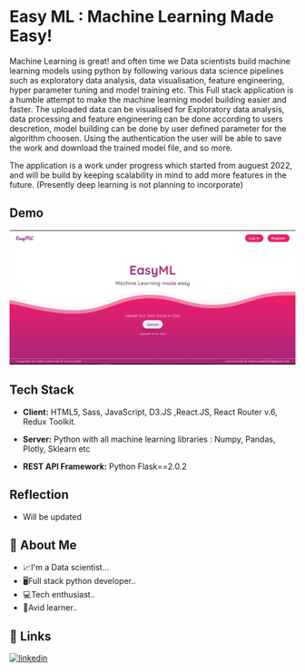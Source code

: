 # Easy ML : Machine Learning Made Easy!

Machine Learning is great! and often time we Data scientists build machine learning models using python by following various data science pipelines such as exploratory data analysis, data visualisation, feature engineering, hyper parameter tuning and model training etc. This Full stack application is a humble attempt to make the machine learning model building easier and faster. The uploaded data can be visualised for Exploratory data analysis, data processing and feature engineering can be done according to users descretion, model building can be done by user defined parameter for the algorithm choosen. Using the authentication the user will be able to save the work and download the trained model file, and so more.

The application is a work under progress which started from auguest 2022, and will be build by keeping scalability in mind to add more features in the future. (Presently deep learning is not planning to incorporate)

## Demo

![App Demo](flask-server/staticfiles/homepage.JPG)

## Tech Stack

- **Client:** HTML5, Sass, JavaScript, D3.JS ,React.JS, React Router v.6, Redux Toolkit.

- **Server:** Python with all machine learning libraries : Numpy, Pandas, Plotly, Sklearn etc

- **REST API Framework:** Python Flask==2.0.2

<!-- ## Deployed Link -->

<!-- This project is deployed in the cloud service of Heroku using docker and Circle CI to establish countinous intergration and continous development. The retraining feature is removed from deployed version of app inorder to stay within the heroku free tier limit service. -->

<!-- - App link : [Concrete_strength_predictor](https://concrete-strength-prediction11.herokuapp.com/) -->

<!-- ## Run App Locally -->

<!-- To run the App locally python version 3.6 or higher should be installed in your computer -->

<!-- Clone the project -->

<!-- Go to the project directory you want to clone the project files

```bash
  cd your-project-directory
```

```bash
  git clone https://github.com/Vishnu-Nadh/Concrete_strength_prediction.git
```

To Avail the retraining feature button go to base.html file, find button with class "train-btn"
and remove the inline style : style="display: none".

Install dependencies

Choose your python environment to install dependencies and install the libaries using below commant in terminal

```bash
  pip install -r requirements.txt
```

Start the server.
You can either run main.py file or type the below command in terminal

```bash
    python main.py
``` -->

<!-- Press Enter. The app will be running in localhost port number 5000 : http://localhost:5000/. Use csv data from the folder "Prediction_Input" to test the app -->

## Reflection

- Will be updated

## 🚀 About Me

- 📈I'm a Data scientist...
- 🖥Full stack python developer..
- 💻Tech enthusiast..
- 📖Avid learner..

## 🔗 Links

[![linkedin](https://img.shields.io/badge/linkedin-0A66C2?style=for-the-badge&logo=linkedin&logoColor=white)](https://www.linkedin.com/in/vishnunadh/)
